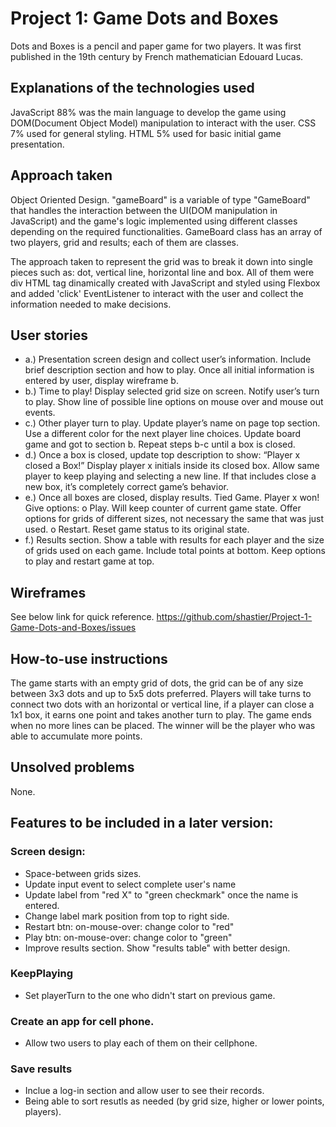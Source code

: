 # Project 1: Game Dots and Boxes
Dots and Boxes is a pencil and paper game for two players. It was first published in the 19th century by French mathematician Edouard Lucas. 

## Explanations of the technologies used
JavaScript 88% was the main language to develop the game using DOM(Document Object Model) manipulation to interact with the user.
CSS 7% used for general styling. 
HTML 5% used for basic initial game presentation. 

## Approach taken
Object Oriented Design. "gameBoard" is a variable of type "GameBoard" that handles the interaction between the UI(DOM manipulation in JavaScript) and the game's logic implemented using different classes depending on the required functionalities. GameBoard class has an array of two players, grid and results; each of them are classes. 

The approach taken to represent the grid was to break it down into single pieces such as: dot, vertical line, horizontal line and box. All of them were div HTML tag dinamically created with JavaScript and styled using Flexbox and added 'click' EventListener to interact with the user and collect the information needed to make decisions.
  
## User stories
- a.) Presentation screen design and collect user’s information.
Include brief description section and how to play.
Once all initial information is entered by user, display wireframe b.
- b.) Time to play!
Display selected grid size on screen.
Notify user’s turn to play.
Show line of possible line options on mouse over and mouse out events.
- c.) Other player turn to play.
Update player’s name on page top section.
Use a different color for the next player line choices.
Update board game and got to section b.
Repeat steps b-c until a box is closed.
- d.) Once a box is closed, update top description to show: “Player x closed a Box!”
Display player x initials inside its closed box.
Allow same player to keep playing and selecting a new line. If that includes close a new box, it’s completely correct game’s behavior.
- e.) Once all boxes are closed, display results.
Tied Game.
Player x won!
Give options:
o Play. Will keep counter of current game state. Offer options for grids of different sizes, not necessary the same that was just used.
o Restart. Reset game status to its original state.
- f.) Results section.
Show a table with results for each player and the size of grids used on each game.
Include total points at bottom.
Keep options to play and restart game at top.

## Wireframes
See below link for quick reference.
https://github.com/shastier/Project-1-Game-Dots-and-Boxes/issues

## How-to-use instructions
The game starts with an empty grid of dots, the grid can be of any size between 3x3 dots and up to 5x5 dots preferred. Players will take turns to connect two dots with an horizontal or vertical line, if a player can close a 1x1 box, it earns one point and takes another turn to play. The game ends when no more lines can be placed. The winner will be the player who was able to accumulate more points.

## Unsolved problems
None.

## Features to be included in a later version:
### Screen design:
- Space-between grids sizes.
- Update input event to select complete user's name
- Update label from "red X" to "green checkmark" once the name is entered.
- Change label mark position from top to right side.
- Restart btn: on-mouse-over: change color to "red"
- Play btn: on-mouse-over: change color to "green"
- Improve results section. Show "results table" with better design.
### KeepPlaying
- Set playerTurn to the one who didn't start on previous game.
### Create an app for cell phone.
- Allow two users to play each of them on their cellphone.
### Save results
- Inclue a log-in section and allow user to see their records.
- Being able to sort resutls as needed (by grid size, higher or lower points, players).
